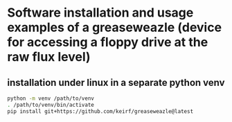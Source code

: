 # Software installation and usage examples of a greaseweazle (device for accessing a floppy drive at the raw flux level)

## installation under linux in a separate python venv
```bash
python -m venv /path/to/venv
. /path/to/venv/bin/activate
pip install git+https://github.com/keirf/greaseweazle@latest
```
